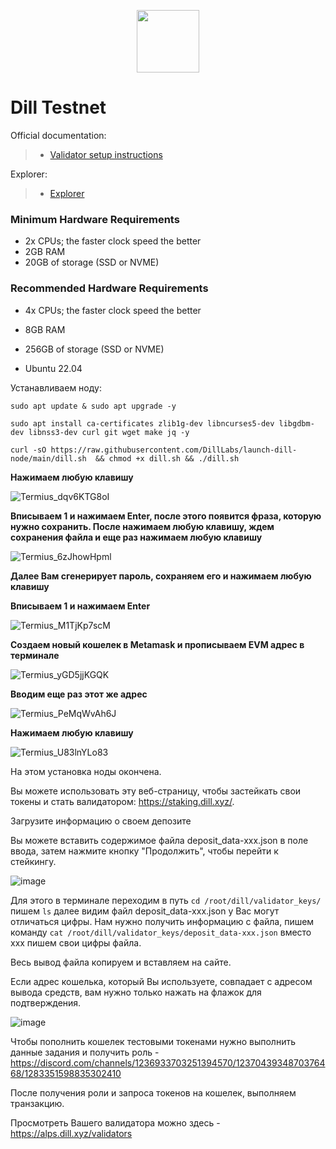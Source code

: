<p align="center">
  <img height="100" height="auto" src="https://github.com/user-attachments/assets/2d1f1a0e-f8d9-4b24-9c71-c6e3a46d7afc">
</p>

# Dill Testnet

Official documentation:
>- [Validator setup instructions](https://dill.xyz/docs/RunANode/Alps)

Explorer:
>- [Explorer](https://alps.dill.xyz)

### Minimum Hardware Requirements
 - 2x CPUs; the faster clock speed the better
 - 2GB RAM
 - 20GB of storage (SSD or NVME)

### Recommended Hardware Requirements 
 - 4x CPUs; the faster clock speed the better
 - 8GB RAM
 - 256GB of storage (SSD or NVME)

 - Ubuntu 22.04

Устанавливаем ноду:

``sudo apt update & sudo apt upgrade -y``

``sudo apt install ca-certificates zlib1g-dev libncurses5-dev libgdbm-dev libnss3-dev curl git wget make jq -y``

``curl -sO https://raw.githubusercontent.com/DillLabs/launch-dill-node/main/dill.sh  && chmod +x dill.sh && ./dill.sh``

**Нажимаем любую клавишу**

![Termius_dqv6KTG8oI](https://github.com/user-attachments/assets/ea9dec0f-94bc-4660-9cf4-f8e2b8795c04)

**Вписываем 1 и нажимаем Enter, после этого появится фраза, которую нужно сохранить. После нажимаем любую клавишу, ждем сохранения файла и еще раз нажимаем любую клавишу**

![Termius_6zJhowHpml](https://github.com/user-attachments/assets/d7683f92-f300-4dd5-b153-b5b755c27582)

**Далее Вам сгенерирует пароль, сохраняем его и нажимаем любую клавишу**

**Вписываем 1 и нажимаем Enter**

![Termius_M1TjKp7scM](https://github.com/user-attachments/assets/13a6c173-0adb-410c-8fd4-3be38022ed62)

**Создаем новый кошелек в Metamask и прописываем EVM адрес в терминале**

![Termius_yGD5jjKGQK](https://github.com/user-attachments/assets/c9623d4a-5f05-4050-84e4-a8982202c05d)

**Вводим еще раз этот же адрес**

![Termius_PeMqWvAh6J](https://github.com/user-attachments/assets/7a335c1e-02f0-4f20-a13f-78bc661b737c)

**Нажимаем любую клавишу**

![Termius_U83lnYLo83](https://github.com/user-attachments/assets/1be3356e-beb4-46f3-ab64-0ca5b61cb721)

На этом установка ноды окончена.

Вы можете использовать эту веб-страницу, чтобы застейкать свои токены и стать валидатором: https://staking.dill.xyz/.

Загрузите информацию о своем депозите 

Вы можете вставить содержимое файла deposit_data-xxx.json в поле ввода, затем нажмите кнопку "Продолжить", чтобы перейти к стейкингу.

![image](https://github.com/user-attachments/assets/e87a0bbc-be81-44ec-8209-0954e8fae8d4)

Для этого в терминале переходим в путь ``cd /root/dill/validator_keys/`` пишем ``ls`` далее видим файл deposit_data-xxx.json у Вас могут отличаться цифры. Нам нужно получить информацию с файла, пишем команду ``cat /root/dill/validator_keys/deposit_data-xxx.json`` вместо xxx пишем свои цифры файла.

Весь вывод файла копируем и вставляем на сайте. 

Если адрес кошелька, который Вы используете, совпадает с адресом вывода средств, вам нужно только нажать на флажок для подтверждения.

![image](https://github.com/user-attachments/assets/deaa7120-ec04-4648-924c-5d8daa77c4d7)

Чтобы пополнить кошелек тестовыми токенами нужно выполнить данные задания и получить роль - https://discord.com/channels/1236933703251394570/1237043934870376468/1283351598835302410

После получения роли и запроса токенов на кошелек, выполняем транзакцию.

Просмотреть Вашего валидатора можно здесь - https://alps.dill.xyz/validators
